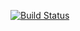 [![Build Status](https://travis-ci.com/EEZhuang/CS110-Temperature.svg?token=pbSCbUyyL46R7sFhHgPs&branch=master)](https://travis-ci.com/EEZhuang/CS110-Temperature)
